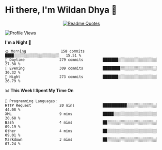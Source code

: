 # Hi there, I'm Wildan Dhya 👋 

<div align="center">
  <a href="https://github.com/piyushsuthar/github-readme-quotes">
    <img src="https://quotes-github-readme.vercel.app/api?quote=Try%2C%20Fail%2C%20Retry&author=unknown&type=vertical&theme=dark" alt="Readme Quotes">
  </a>
</div>

<!--START_SECTION:waka-->
![Profile Views](http://img.shields.io/badge/Profile%20Views-0-blue)

**I'm a Night 🦉** 

```text
🌞 Morning                158 commits         ████░░░░░░░░░░░░░░░░░░░░░   15.51 % 
🌆 Daytime                279 commits         ███████░░░░░░░░░░░░░░░░░░   27.38 % 
🌃 Evening                309 commits         ████████░░░░░░░░░░░░░░░░░   30.32 % 
🌙 Night                  273 commits         ███████░░░░░░░░░░░░░░░░░░   26.79 % 
```


📊 **This Week I Spent My Time On** 

```text
💬 Programming Languages: 
HTTP Request             20 mins             ███████████░░░░░░░░░░░░░░   44.08 % 
XML                      9 mins              █████░░░░░░░░░░░░░░░░░░░░   20.68 % 
Bash                     4 mins              ██░░░░░░░░░░░░░░░░░░░░░░░   09.19 % 
Other                    4 mins              ██░░░░░░░░░░░░░░░░░░░░░░░   09.01 % 
Markdown                 3 mins              ██░░░░░░░░░░░░░░░░░░░░░░░   07.24 % 
```


<!--END_SECTION:waka-->

<!--## GitHub Stats-->
<!--![Top Languages](https://github-readme-stats.vercel.app/api/top-langs/?username=wildandhya&layout=compact&theme=dracula)-->











